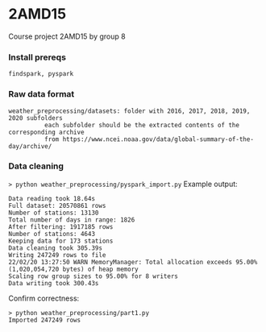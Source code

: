 # 2AMD15
Course project 2AMD15 by group 8

### Install prereqs
```
findspark, pyspark
```

### Raw data format
```
weather_preprocessing/datasets: folder with 2016, 2017, 2018, 2019, 2020 subfolders
          each subfolder should be the extracted contents of the corresponding archive
          from https://www.ncei.noaa.gov/data/global-summary-of-the-day/archive/
```

### Data cleaning
`> python weather_preprocessing/pyspark_import.py`
Example output:
```
Data reading took 18.64s
Full dataset: 20570861 rows
Number of stations: 13130
Total number of days in range: 1826
After filtering: 1917185 rows
Number of stations: 4643
Keeping data for 173 stations
Data cleaning took 305.39s
Writing 247249 rows to file
22/02/20 13:27:50 WARN MemoryManager: Total allocation exceeds 95.00% (1,020,054,720 bytes) of heap memory
Scaling row group sizes to 95.00% for 8 writers
Data writing took 300.43s
```

Confirm correctness:
```
> python weather_preprocessing/part1.py
Imported 247249 rows
```